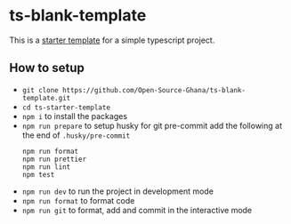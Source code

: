 # ts-blank-template

This is a [starter template][ts-blank-template] for a simple typescript project.

## How to setup

- `git clone https://github.com/Open-Source-Ghana/ts-blank-template.git`
- `cd ts-starter-template`
- `npm i` to install the packages
- `npm run prepare` to setup husky for git pre-commit
  add the following at the end of `.husky/pre-commit`
  ```
  npm run format
  npm run prettier
  npm run lint
  npm test
  ```
- `npm run dev` to run the project in development mode
- `npm run format` to format code
- `npm run git` to format, add and commit in the interactive mode

#

[ts-blank-template]: https://github.com/Open-Source-Ghana/ts-blank-template
